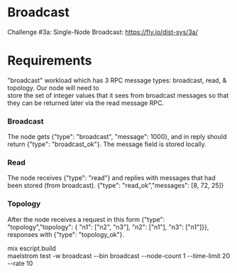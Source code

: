 # Broadcast

Challenge #3a: Single-Node Broadcast: https://fly.io/dist-sys/3a/

# Requirements 
 "broadcast" workload which has 3 RPC message types: 
 broadcast, read, & topology. Our node will need to  
 store the set of integer values that it sees from 
 broadcast messages so that they can be returned 
 later via the read message RPC.
### Broadcast
The node gets {"type": "broadcast",  "message": 1000}, and in reply should return 
{"type": "broadcast_ok"}. The message field is stored locally.

### Read 
The node receives {"type": "read"} and replies with messages that had been stored (from broadcast).
   {"type": "read_ok","messages": [8, 72, 25]}

### Topology
After the node receives a request in this form
{"type": "topology","topology": { "n1": ["n2", "n3"], "n2": ["n1"], "n3": ["n1"]}},
responses with  {"type": "topology_ok"}.



mix escript.build  
maelstrom test -w broadcast --bin broadcast --node-count 1 --time-limit 20 --rate 10